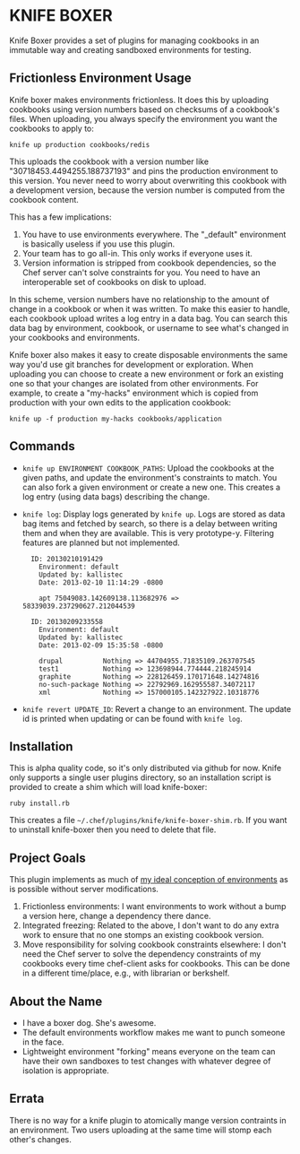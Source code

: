 # KNIFE BOXER

Knife Boxer provides a set of plugins for managing cookbooks in an
immutable way and creating sandboxed environments for testing.

## Frictionless Environment Usage

Knife boxer makes environments frictionless. It does this by uploading
cookbooks using version numbers based on checksums of a cookbook's
files. When uploading, you always specify the environment you want the
cookbooks to apply to:

    knife up production cookbooks/redis

This uploads the cookbook with a version number like
"30718453.4494255.188737193" and pins the production environment to this
version. You never need to worry about overwriting this cookbook with a
development version, because the version number is computed from the
cookbook content.

This has a few implications:

1. You have to use environments everywhere. The "_default" environment
   is basically useless if you use this plugin.
2. Your team has to go all-in. This only works if everyone uses it.
3. Version information is stripped from cookbook dependencies, so the
   Chef server can't solve constraints for you. You need to have an
   interoperable set of cookbooks on disk to upload.

In this scheme, version numbers have no relationship to the amount of
change in a cookbook or when it was written. To make this easier to
handle, each cookbook upload writes a log entry in a data bag. You can
search this data bag by environment, cookbook, or username to see what's
changed in your cookbooks and environments.

Knife boxer also makes it easy to create disposable environments the
same way you'd use git branches for development or exploration. When
uploading you can choose to create a new environment or fork an existing
one so that your changes are isolated from other environments. For
example, to create a "my-hacks" environment which is copied from
production with your own edits to the application cookbook:

    knife up -f production my-hacks cookbooks/application

## Commands

* `knife up ENVIRONMENT COOKBOOK_PATHS`: Upload the cookbooks at the
given paths, and update the environment's constraints to match. You can
also fork a given environment or create a new one. This creates a log
entry (using data bags) describing the change.

* `knife log`: Display logs generated by `knife up`. Logs are stored as
data bag items and fetched by search, so there is a delay between
writing them and when they are available. This is very prototype-y.
Filtering features are planned but not implemented.

        ID: 20130210191429
          Environment: default
          Updated by: kallistec
          Date: 2013-02-10 11:14:29 -0800
        
          apt 75049083.142609138.113682976 => 58339039.237290627.212044539
        
        ID: 20130209233558
          Environment: default
          Updated by: kallistec
          Date: 2013-02-09 15:35:58 -0800
        
          drupal          Nothing => 44704955.71835109.263707545
          test1           Nothing => 123698944.774444.218245914
          graphite        Nothing => 228126459.170171648.14274816
          no-such-package Nothing => 22792969.162955587.34072117
          xml             Nothing => 157000105.142327922.10318776


* `knife revert UPDATE_ID`: Revert a change to an environment. The
update id is printed when updating or can be found with `knife log`.

## Installation

This is alpha quality code, so it's only distributed via github for now.
Knife only supports a single user plugins directory, so an installation
script is provided to create a shim which will load knife-boxer:

    ruby install.rb

This creates a file `~/.chef/plugins/knife/knife-boxer-shim.rb`. If you
want to uninstall knife-boxer then you need to delete that file.

## Project Goals

This plugin implements as much of [my ideal conception of environments](https://gist.github.com/danielsdeleo/7c55ebe39639928134df)
as is possible without server modifications.

1. Frictionless environments: I want environments to work without
   a bump a version here, change a dependency there dance.
2. Integrated freezing: Related to the above, I don't want to do any
   extra work to ensure that no one stomps an existing cookbook version.
3. Move responsibility for solving cookbook constraints elsewhere: I
   don't need the Chef server to solve the dependency constraints of my
   cookbooks every time chef-client asks for cookbooks. This can be done
   in a different time/place, e.g., with librarian or berkshelf.

## About the Name

* I have a boxer dog. She's awesome.
* The default environments workflow makes me want to punch someone in
  the face.
* Lightweight environment "forking" means everyone on the team can have
  their own sandboxes to test changes with whatever degree of isolation
  is appropriate.


## Errata

There is no way for a knife plugin to atomically mange version
contraints in an environment. Two users uploading at the same time will
stomp each other's changes.

